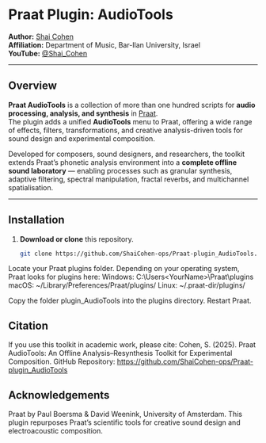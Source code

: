 # Praat Plugin: AudioTools

**Author:** [Shai Cohen](https://music.biu.ac.il/en/ShaiCohen)  
**Affiliation:** Department of Music, Bar-Ilan University, Israel  
**YouTube:** [@Shai_Cohen](https://www.youtube.com/@Shai_Cohen/videos)

---

## Overview

**Praat AudioTools** is a collection of more than one hundred scripts for **audio processing, analysis, and synthesis** in [Praat](http://www.praat.org).  
The plugin adds a unified **AudioTools** menu to Praat, offering a wide range of effects, filters, transformations, and creative analysis-driven tools for sound design and experimental composition.

Developed for composers, sound designers, and researchers, the toolkit extends Praat’s phonetic analysis environment into a **complete offline sound laboratory** — enabling processes such as granular synthesis, adaptive filtering, spectral manipulation, fractal reverbs, and multichannel spatialisation.

---

## Installation

1. **Download or clone** this repository.  
   ```bash
   git clone https://github.com/ShaiCohen-ops/Praat-plugin_AudioTools.git

Locate your Praat plugins folder.
Depending on your operating system, Praat looks for plugins here:
Windows:   C:\Users\<YourName>\Praat\plugins\
macOS:     ~/Library/Preferences/Praat/plugins/
Linux:     ~/.praat-dir/plugins/

Copy the folder plugin_AudioTools into the plugins directory.
Restart Praat.

## Citation

If you use this toolkit in academic work, please cite:
Cohen, S. (2025). Praat AudioTools: An Offline Analysis–Resynthesis Toolkit for Experimental Composition.
GitHub Repository: https://github.com/ShaiCohen-ops/Praat-plugin_AudioTools

## Acknowledgements

Praat by Paul Boersma & David Weenink, University of Amsterdam.
This plugin repurposes Praat’s scientific tools for creative sound design and electroacoustic composition.
